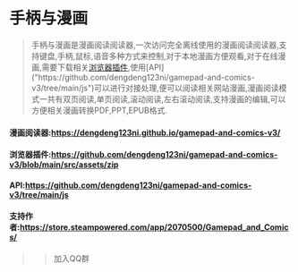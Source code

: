 # 手柄与漫画

> 手柄与漫画是漫画阅读阅读器,一次访问完全离线使用的漫画阅读阅读器,支持键盘,手柄,鼠标,语音多种方式来控制,对于本地漫画方便观看,对于在线漫画,需要下载相关[浏览器插件]("https://github.com/dengdeng123ni/gamepad-and-comics-v3/blob/main/src/assets/zip"),使用[API]("https://github.com/dengdeng123ni/gamepad-and-comics-v3/tree/main/js")可以进行对接处理,便可以阅读相关网站漫画,漫画阅读模式一共有双页阅读,单页阅读,滚动阅读,左右滚动阅读,支持漫画的编辑,可以方便相关漫画转换PDF,PPT,EPUB格式.

#### 漫画阅读器:https://dengdeng123ni.github.io/gamepad-and-comics-v3/
#### 浏览器插件:https://github.com/dengdeng123ni/gamepad-and-comics-v3/blob/main/src/assets/zip
#### API:https://github.com/dengdeng123ni/gamepad-and-comics-v3/tree/main/js
#### 支持作者:https://store.steampowered.com/app/2070500/Gamepad_and_Comics/

>> 加入QQ群

